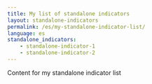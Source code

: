 ```yaml
---
title: My list of standalone indicators
layout: standalone-indicators
permalink: /es/my-standalone-indicator-list/
language: es
standalone_indicators:
    - standalone-indicator-1
    - standalone-indicator-2
---
```

Content for my standalone indicator list
